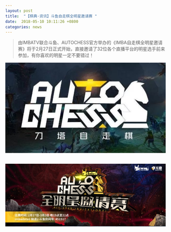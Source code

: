 ```yaml
---
layout: post
title:  "【棋典·资讯】斗鱼自走棋全明星邀请赛 "
date:  2018-05-10 10:11:26 +0800
categories: news
---
```

> 由IMBATV联合斗鱼、AUTOCHESS官方举办的《IMBA自走棋全明星邀请赛》将于2月27日正式开始，直接邀请了32位各个直播平台的明星选手前来参加，有你喜欢的明星一定不要错过！

<center><img src="/images/2019-02-22-12-19-54.jpg"></center> 
<br/>

![](/images/2019-02-28-16-08-46.jpg)